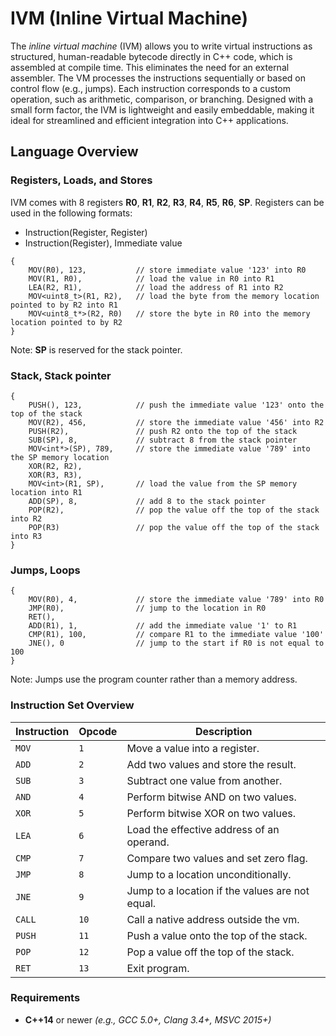 IVM (Inline Virtual Machine)
====

The *inline virtual machine* (IVM) allows you to write virtual instructions as structured, human-readable bytecode directly in C++ code, which is assembled at compile time. This eliminates the need for an external assembler. The VM processes the instructions sequentially or based on control flow (e.g., jumps). Each instruction corresponds to a custom operation, such as arithmetic, comparison, or branching.  Designed with a small form factor, the IVM is lightweight and easily embeddable, making it ideal for streamlined and efficient integration into C++ applications.


Language Overview
-----------------

### Registers, Loads, and Stores

IVM comes with 8 registers **R0**, **R1**, **R2**, **R3**, **R4**, **R5**, **R6**, **SP**. Registers can be used in the following formats:

* Instruction(Register, Register)
* Instruction(Register), Immediate value
```
{
    MOV(R0), 123,     	    // store immediate value '123' into R0
    MOV(R1, R0),     	    // load the value in R0 into R1
    LEA(R2, R1),            // load the address of R1 into R2
    MOV<uint8_t>(R1, R2),   // load the byte from the memory location pointed to by R2 into R1
    MOV<uint8_t*>(R2, R0)   // store the byte in R0 into the memory location pointed to by R2
}
```
Note: **SP** is reserved for the stack pointer.

### Stack, Stack pointer

```
{
    PUSH(), 123,     	    // push the immediate value '123' onto the top of the stack
    MOV(R2), 456,           // store the immediate value '456' into R2 
    PUSH(R2),               // push R2 onto the top of the stack
    SUB(SP), 8,             // subtract 8 from the stack pointer
    MOV<int*>(SP), 789,     // store the immediate value '789' into the SP memory location
    XOR(R2, R2),            
    XOR(R3, R3),
    MOV<int>(R1, SP),       // load the value from the SP memory location into R1
    ADD(SP), 8,             // add 8 to the stack pointer
    POP(R2),                // pop the value off the top of the stack into R2
    POP(R3)                 // pop the value off the top of the stack into R3
}
```

### Jumps, Loops

```
{
    MOV(R0), 4,             // store the immediate value '789' into R0
    JMP(R0),                // jump to the location in R0
    RET(),
    ADD(R1), 1,             // add the immediate value '1' to R1
    CMP(R1), 100,           // compare R1 to the immediate value '100'
    JNE(), 0                // jump to the start if R0 is not equal to 100
}
```
Note: Jumps use the program counter rather than a memory address.

### Instruction Set Overview

| **Instruction** | **Opcode** | **Description**                                      |
|-----------------|------------|------------------------------------------------------|
| `MOV`           | `1`        | Move a value into a register.						  |
| `ADD`           | `2`        | Add two values and store the result.                 |
| `SUB`           | `3`        | Subtract one value from another.                     |
| `AND`           | `4`        | Perform bitwise AND on two values.                   |
| `XOR`           | `5`        | Perform bitwise XOR on two values.                   |
| `LEA`           | `6`        | Load the effective address of an operand.            |
| `CMP`           | `7`        | Compare two values and set zero flag.                |
| `JMP`           | `8`        | Jump to a location unconditionally.                  |
| `JNE`           | `9`        | Jump to a location if the values are not equal.      |
| `CALL`          | `10`       | Call a native address outside the vm. 				  |
| `PUSH`          | `11`       | Push a value onto the top of the stack. 			  |
| `POP`           | `12`       | Pop a value off the top of the stack.  			  |
| `RET`           | `13`       | Exit program.			     						  |

### Requirements

* **C++14** or newer *(e.g., GCC 5.0+, Clang 3.4+, MSVC 2015+)*